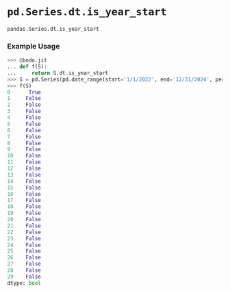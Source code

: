 # `pd.Series.dt.is_year_start`

`pandas.Series.dt.is_year_start`

### Example Usage

``` py
>>> @bodo.jit
... def f(S):
...     return S.dt.is_year_start
>>> S = pd.Series(pd.date_range(start='1/1/2022', end='12/31/2024', periods=30))
>>> f(S)
0      True
1     False
2     False
3     False
4     False
5     False
6     False
7     False
8     False
9     False
10    False
11    False
12    False
13    False
14    False
15    False
16    False
17    False
18    False
19    False
20    False
21    False
22    False
23    False
24    False
25    False
26    False
27    False
28    False
29    False
dtype: bool
```

